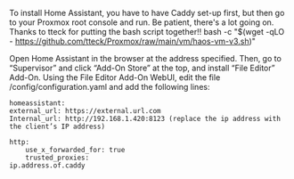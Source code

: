 To install Home Assistant, you have to have Caddy set-up first, but then go to your Proxmox root console and run.
Be patient, there's a lot going on.  Thanks to tteck for putting the bash script together!!
	bash -c "$(wget -qLO - https://github.com/tteck/Proxmox/raw/main/vm/haos-vm-v3.sh)"

Open Home Assistant in the browser at the address specified.  Then, go to “Supervisor” and click “Add-On Store” at the top, and install “File Editor” Add-On.
Using the File Editor Add-On WebUI, edit the file /config/configuration.yaml and add the following lines:

	homeassistant:
	external_url: https://external.url.com
	Internal_url: http://192.168.1.420:8123 (replace the ip address with the client’s IP address)

	http:
		use_x_forwarded_for: true
		trusted_proxies:
	ip.address.of.caddy
